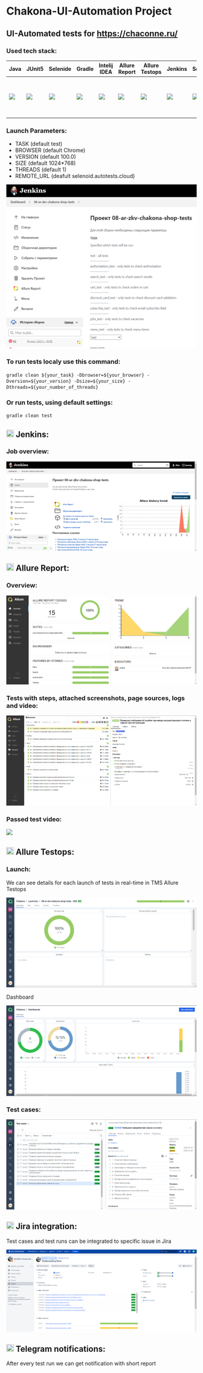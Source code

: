 # Chakona-UI-Automation Project
## UI-Automated tests for https://chaconne.ru/

### Used tech stack:
| Java | JUnit5 | Selenide | Gradle | Intelij IDEA | Allure Report | Allure Testops | Jenkins | Selenoid | Jira | Telegram |
|------|--------|----------|--------|--------------|---------------|----------------|---------|----------|------|----------|
|![](images/JAVA.svg)|![](images/Junit5.svg)|![](images/Selenide.svg)|![](images/Gradle.svg)|![](images/IDEA.svg)|![](images/AllureReport.svg)|![](images/AllureTestops.svg)|![](images/Jenkins.svg)|![](images/Selenoid.svg)|<img src="images/Jira.svg" width=100 height=100>|![](images/Telegram.svg)|

### Launch Parameters:
- TASK (default test)
- BROWSER (default Chrome)
- VERSION (default 100.0)
- SIZE (default 1024*768)
- THREADS (default 1)
- REMOTE_URL (deafult selenoid.autotests.cloud)


![](images/Jankins1.png)

### To run tests localy use this command:
```
gradle clean ${your_task} -Dbrowser=${your_browser} -Dversion=${your_version} -Dsize=${your_size} -Dthreads=${your_number_of_threads}
```
### Or run tests, using default settings:
```
gradle clean test
```
## <img src="images/Jenkins.svg" width=20 height=20> Jenkins:
### Job overview:
![](images/JobOverviewView.png)

## <img src="images/AllureReport.svg" width=20 height=20> Allure Report:
### Overview:
![](images/AllurePageResults.png)

### Tests with steps, attached screenshots, page sources, logs and video:
![](images/AllureDetailsResult.png)

### Passed test video:
![](images/db5110c9fa7a10d92583b88c7b95b0b3.gif)

## <img src="images/AllureTestops.svg" width=20 height=20> Allure Testops:
### Launch:
We can see details for each launch of tests in real-time in TMS Allure Testops

![](images/AllureTestOpsLaunch.png)

Dashboard

![](images/AllureDashboardTestOps.png)

### Test cases:
![](images/TestCasesFromTestOps.png)

## <img src="images/Jira.svg" width=20 height=20> Jira integration:
Test cases and test runs can be integrated to specific issue in Jira

![](images/JiraIntegration.png)

## <img src="images/Telegram.svg" width=20 height=20> Telegram notifications:
After every test run we can get notification with short report

![]()

